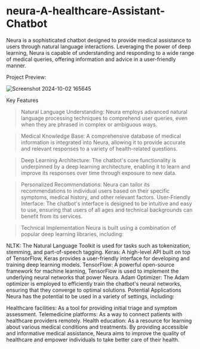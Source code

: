 # neura-A-healthcare-Assistant-Chatbot

Neura is a sophisticated chatbot designed to provide medical assistance to users through natural language interactions. Leveraging the power of deep learning, Neura is capable of understanding and responding to a wide range of medical queries, offering information and advice in a user-friendly manner.

Project Preview:

  ![Screenshot 2024-10-02 165645](https://github.com/user-attachments/assets/2672e4c4-27e2-4ef0-b4b6-9d634133a483)





Key Features


> Natural Language Understanding: Neura employs advanced natural language processing techniques to comprehend user queries, even when they are phrased in complex or ambiguous ways.

> Medical Knowledge Base: A comprehensive database of medical information is integrated into Neura, allowing it to provide accurate and relevant responses to a variety of health-related questions.

> Deep Learning Architecture: The chatbot's core functionality is underpinned by a deep learning architecture, enabling it to learn and improve its responses over time through exposure to new data.

> Personalized Recommendations: Neura can tailor its recommendations to individual users based on their specific symptoms, medical history, and other relevant factors.
User-Friendly Interface: The chatbot's interface is designed to be intuitive and easy to use, ensuring that users of all ages and technical backgrounds can benefit from its services.

> Technical Implementation
Neura is built using a combination of popular deep learning libraries, including:

NLTK: The Natural Language Toolkit is used for tasks such as tokenization, stemming, and part-of-speech tagging.
Keras: A high-level API built on top of TensorFlow, Keras provides a user-friendly interface for developing and training deep learning models.
TensorFlow: A powerful open-source framework for machine learning, TensorFlow is used to implement the underlying neural networks that power Neura.
Adam Optimizer: The Adam optimizer is employed to efficiently train the chatbot's neural networks, ensuring that they converge to optimal solutions.
Potential Applications
Neura has the potential to be used in a variety of settings, including:

Healthcare facilities: As a tool for providing initial triage and symptom assessment.
Telemedicine platforms: As a way to connect patients with healthcare providers remotely.
Health education: As a resource for learning about various medical conditions and treatments.
By providing accessible and informative medical assistance, Neura aims to improve the quality of healthcare and empower individuals to take better care of their health.
